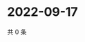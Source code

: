 # 2022-09-17

共 0 条

<!-- BEGIN WEIBO -->
<!-- 最后更新时间 Sat Sep 17 2022 20:30:51 GMT+0800 (China Standard Time) -->

<!-- END WEIBO -->
